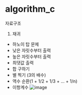 # algorithm_c
자료구조
1. 재귀
* 하노이 탑 문제
* 낮은 자릿수부터 출력
* 높은 자릿수부터 출력
* 최댓값 출력
* 합 구하기
* 별 찍기 (3의 배수)
* 역수 순환(1 + 1/2 + 1/3 + ... + 1/n)
* 이항계수
![image](https://user-images.githubusercontent.com/100748928/177551767-96106163-5e95-4a00-b068-7b9cf3780d54.png)
